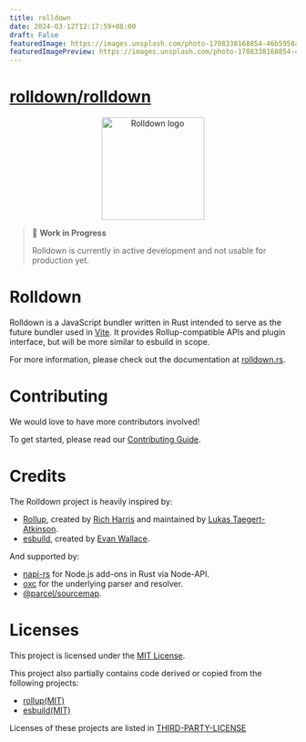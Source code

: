 ```yaml
---
title: rolldown
date: 2024-03-12T12:17:59+08:00
draft: False
featuredImage: https://images.unsplash.com/photo-1708338168854-46b5958a5173?ixid=M3w0NjAwMjJ8MHwxfHJhbmRvbXx8fHx8fHx8fDE3MTAyMTcwNDV8&ixlib=rb-4.0.3
featuredImagePreview: https://images.unsplash.com/photo-1708338168854-46b5958a5173?ixid=M3w0NjAwMjJ8MHwxfHJhbmRvbXx8fHx8fHx8fDE3MTAyMTcwNDV8&ixlib=rb-4.0.3
---
```


# [rolldown/rolldown](https://github.com/rolldown/rolldown)

<p align="center">
  <a href="https://rolldown.rs" target="_blank" rel="noopener noreferrer">
    <img width="180" src="https://rolldown.rs/rolldown-round.svg" alt="Rolldown logo">
  </a>
</p>

> 🚧 **Work in Progress**
>
> Rolldown is currently in active development and not usable for production yet.

# Rolldown

Rolldown is a JavaScript bundler written in Rust intended to serve as the future bundler used in [Vite](https://vitejs.dev/). It provides Rollup-compatible APIs and plugin interface, but will be more similar to esbuild in scope.

For more information, please check out the documentation at [rolldown.rs](https://rolldown.rs/about).

# Contributing

We would love to have more contributors involved!

To get started, please read our [Contributing Guide](https://rolldown.rs/contrib-guide/).

# Credits

The Rolldown project is heavily inspired by:

- [Rollup](https://github.com/rollup/rollup), created by [Rich Harris](https://github.com/Rich-Harris) and maintained by [Lukas Taegert-Atkinson](https://github.com/lukastaegert).
- [esbuild](https://github.com/evanw/esbuild), created by [Evan Wallace](https://github.com/evanw).

And supported by:

- [napi-rs](https://github.com/napi-rs/napi-rs) for Node.js add-ons in Rust via Node-API.
- [oxc](https://github.com/oxc-project/oxc) for the underlying parser and resolver.
- [@parcel/sourcemap](https://github.com/parcel-bundler/source-map).

# Licenses

This project is licensed under the [MIT License](LICENSE).

This project also partially contains code derived or copied from the following projects:

- [rollup(MIT)](https://github.com/rollup/rollup/blob/680912e2ceb42c8d5e571e01c6ece0e4889aecbb/LICENSE-CORE.md)
- [esbuild(MIT)](https://github.com/evanw/esbuild/blob/0c8a0a901d9a6c7bbff9b4dd347c8a3f65f6c6dd/LICENSE.md)

Licenses of these projects are listed in [THIRD-PARTY-LICENSE](/THIRD-PARTY-LICENSE)
